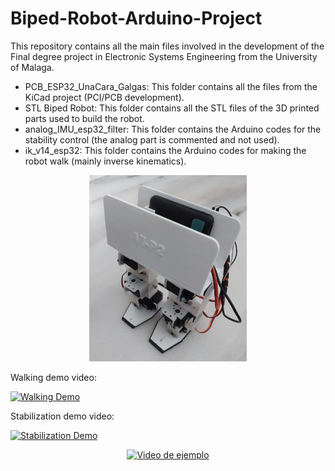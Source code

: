 # Biped-Robot-Arduino-Project
This repository contains all the main files involved in the development of the Final degree project in Electronic Systems Engineering from the University of Malaga.
- PCB_ESP32_UnaCara_Galgas: This folder contains all the files from the KiCad project (PCI/PCB development).
- STL Biped Robot: This folder contains all the STL files of the 3D printed parts used to build the robot.
- analog_IMU_esp32_filter: This folder contains the Arduino codes for the stability control (the analog part is commented and not used).
- ik_v14_esp32: This folder contains the Arduino codes for making the robot walk (mainly inverse kinematics).

<p align="center">
  <img src="Foto_robot.jpg" alt="hoto of the final prototype" width="50%">
</p>

Walking demo video:

  
[![Walking Demo](https://img.youtube.com/vi/9EZOrU6Eoao/mqdefault.jpg)](https://youtu.be/9EZOrU6Eoao)


Stabilization demo video:


[![Stabilization Demo](https://img.youtube.com/vi/RL2hidtPSPY/mqdefault.jpg)](https://youtu.be/RL2hidtPSPY)

<p align="center">
  <a href="https://youtu.be/9EZOrU6Eoao">
    <img src="https://img.youtube.com/vi/9EZOrU6Eoao/mqdefault.jpg" alt="Video de ejemplo">
  </a>
</p>
